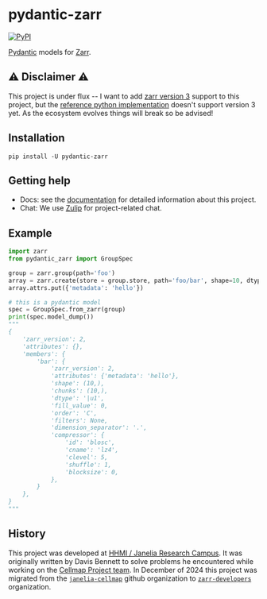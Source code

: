 # pydantic-zarr

[![PyPI](https://img.shields.io/pypi/v/pydantic-zarr)](https://pypi.python.org/pypi/pydantic-zarr)

[Pydantic](https://docs.pydantic.dev/latest/) models for [Zarr](https://zarr.readthedocs.io/en/stable/index.html).

## ⚠️ Disclaimer ⚠️
This project is under flux -- I want to add [zarr version 3](https://zarr-specs.readthedocs.io/en/latest/v3/core/v3.0.html) support to this project, but the [reference python implementation](https://github.com/zarr-developers/zarr-python) doesn't support version 3 yet. As the ecosystem evolves things will break so be advised!

## Installation

`pip install -U pydantic-zarr`

## Getting help

- Docs: see the [documentation](https://zarr.dev/pydantic-zarr/) for detailed information about this project.
- Chat: We use [Zulip](https://ossci.zulipchat.com/#narrow/channel/423692-Zarr) for project-related chat.

## Example

```python
import zarr
from pydantic_zarr import GroupSpec

group = zarr.group(path='foo')
array = zarr.create(store = group.store, path='foo/bar', shape=10, dtype='uint8')
array.attrs.put({'metadata': 'hello'})

# this is a pydantic model
spec = GroupSpec.from_zarr(group)
print(spec.model_dump())
"""
{
    'zarr_version': 2,
    'attributes': {},
    'members': {
        'bar': {
            'zarr_version': 2,
            'attributes': {'metadata': 'hello'},
            'shape': (10,),
            'chunks': (10,),
            'dtype': '|u1',
            'fill_value': 0,
            'order': 'C',
            'filters': None,
            'dimension_separator': '.',
            'compressor': {
                'id': 'blosc',
                'cname': 'lz4',
                'clevel': 5,
                'shuffle': 1,
                'blocksize': 0,
            },
        }
    },
}
"""
```
## History
This project was developed at [HHMI / Janelia Research Campus](https://www.janelia.org/). It was originally written by Davis Bennett to solve problems he encountered while working on the [Cellmap Project team](https://www.janelia.org/project-team/cellmap/members). In December of 2024 this project was migrated from the [`janelia-cellmap`](https://github.com/janelia-cellmap) github organization to [`zarr-developers`](https://github.com/zarr-developers) organization.
